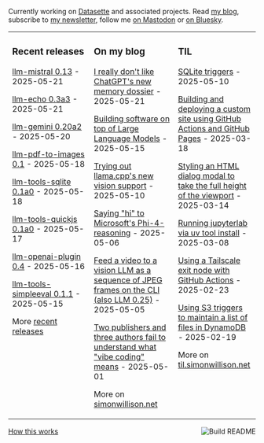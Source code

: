 Currently working on [Datasette](https://datasette.io/) and associated projects. Read [my blog](https://simonwillison.net/), subscribe to [my newsletter](https://simonw.substack.com/), follow me <a href="https://fedi.simonwillison.net/@simon">on Mastodon</a> or [on Bluesky](https://bsky.app/profile/simonwillison.net).

<table><tr><td valign="top" width="33%">

### Recent releases
<!-- recent_releases starts -->
[llm-mistral 0.13](https://github.com/simonw/llm-mistral/releases/tag/0.13) - 2025-05-21

[llm-echo 0.3a3](https://github.com/simonw/llm-echo/releases/tag/0.3a3) - 2025-05-21

[llm-gemini 0.20a2](https://github.com/simonw/llm-gemini/releases/tag/0.20a2) - 2025-05-20

[llm-pdf-to-images 0.1](https://github.com/simonw/llm-pdf-to-images/releases/tag/0.1) - 2025-05-18

[llm-tools-sqlite 0.1a0](https://github.com/simonw/llm-tools-sqlite/releases/tag/0.1a0) - 2025-05-18

[llm-tools-quickjs 0.1a0](https://github.com/simonw/llm-tools-quickjs/releases/tag/0.1a0) - 2025-05-17

[llm-openai-plugin 0.4](https://github.com/simonw/llm-openai-plugin/releases/tag/0.4) - 2025-05-16

[llm-tools-simpleeval 0.1.1](https://github.com/simonw/llm-tools-simpleeval/releases/tag/0.1.1) - 2025-05-15
<!-- recent_releases ends -->
More [recent releases](https://github.com/simonw/simonw/blob/main/releases.md)
</td><td valign="top" width="34%">

### On my blog
<!-- blog starts -->
[I really don't like ChatGPT's new memory dossier](https://simonwillison.net/2025/May/21/chatgpt-new-memory/) - 2025-05-21

[Building software on top of Large Language Models](https://simonwillison.net/2025/May/15/building-on-llms/) - 2025-05-15

[Trying out llama.cpp's new vision support](https://simonwillison.net/2025/May/10/llama-cpp-vision/) - 2025-05-10

[Saying "hi" to Microsoft's Phi-4-reasoning](https://simonwillison.net/2025/May/6/phi-4-reasoning/) - 2025-05-06

[Feed a video to a vision LLM as a sequence of JPEG frames on the CLI (also LLM 0.25)](https://simonwillison.net/2025/May/5/llm-video-frames/) - 2025-05-05

[Two publishers and three authors fail to understand what "vibe coding" means](https://simonwillison.net/2025/May/1/not-vibe-coding/) - 2025-05-01
<!-- blog ends -->
More on [simonwillison.net](https://simonwillison.net/)
</td><td valign="top" width="33%">

### TIL
<!-- tils starts -->
[SQLite triggers](https://til.simonwillison.net/sqlite/sqlite-triggers) - 2025-05-10

[Building and deploying a custom site using GitHub Actions and GitHub Pages](https://til.simonwillison.net/github-actions/github-pages) - 2025-03-18

[Styling an HTML dialog modal to take the full height of the viewport](https://til.simonwillison.net/css/dialog-full-height) - 2025-03-14

[Running jupyterlab via uv tool install](https://til.simonwillison.net/jupyter/jupyterlab-uv-tool-install) - 2025-03-08

[Using a Tailscale exit node with GitHub Actions](https://til.simonwillison.net/tailscale/tailscale-github-actions) - 2025-02-23

[Using S3 triggers to maintain a list of files in DynamoDB](https://til.simonwillison.net/aws/s3-triggers-dynamodb) - 2025-02-19
<!-- tils ends -->
More on [til.simonwillison.net](https://til.simonwillison.net/)
</td></tr></table>

<a href="https://github.com/simonw/simonw/actions"><img src="https://github.com/simonw/simonw/workflows/Build%20README/badge.svg" align="right" alt="Build README"></a> <a href="https://simonwillison.net/2020/Jul/10/self-updating-profile-readme/">How this works</a>
